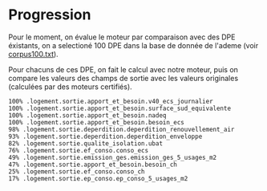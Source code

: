 # Progression

Pour le moment, on évalue le moteur par comparaison avec des DPE éxistants, on a selectioné 100 DPE dans la base de donnée de l'ademe (voir [corpus100.txt](./corpus100.txt)).

Pour chacuns de ces DPE, on fait le calcul avec notre moteur, puis on compare les valeurs des champs de sortie avec les valeurs originales (calculées par des moteurs certifiés).

```
100% .logement.sortie.apport_et_besoin.v40_ecs_journalier
100% .logement.sortie.apport_et_besoin.surface_sud_equivalente
100% .logement.sortie.apport_et_besoin.nadeq
100% .logement.sortie.apport_et_besoin.besoin_ecs
98% .logement.sortie.deperdition.deperdition_renouvellement_air
93% .logement.sortie.deperdition.deperdition_enveloppe
82% .logement.sortie.qualite_isolation.ubat
76% .logement.sortie.ef_conso.conso_ecs
49% .logement.sortie.emission_ges.emission_ges_5_usages_m2
47% .logement.sortie.apport_et_besoin.besoin_ch
25% .logement.sortie.ef_conso.conso_ch
17% .logement.sortie.ep_conso.ep_conso_5_usages_m2
```
